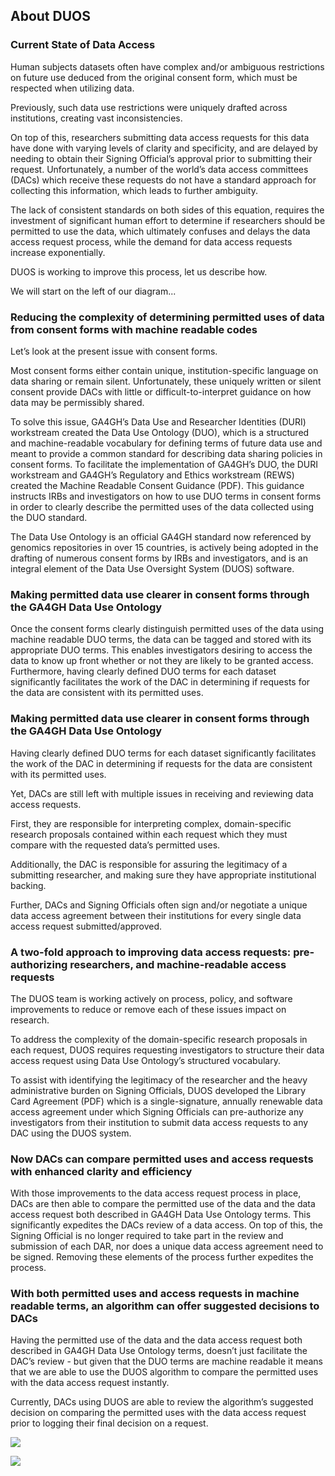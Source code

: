 ## About DUOS

### Current State of Data Access

Human subjects datasets often have complex and/or ambiguous restrictions on future use deduced from the original consent form, which must be respected when utilizing data.

Previously, such data use restrictions were uniquely drafted across institutions, creating vast inconsistencies.

On top of this, researchers submitting data access requests for this data have done with varying levels of clarity and specificity, and are delayed by needing to obtain their Signing Official’s approval prior to submitting their request. Unfortunately, a number of the world’s data access committees (DACs) which receive these requests do not have a standard approach for collecting this information, which leads to further ambiguity.

The lack of consistent standards on both sides of this equation, requires the investment of significant human effort to determine if researchers should be permitted to use the data, which ultimately confuses and delays the data access request process, while the demand for data access requests increase exponentially.

DUOS is working to improve this process, let us describe how.

We will start on the left of our diagram...

### Reducing the complexity of determining permitted uses of data from consent forms with machine readable codes

Let’s look at the present issue with consent forms.

Most consent forms either contain unique, institution-specific language on data sharing or remain silent. Unfortunately, these uniquely written or silent consent provide DACs with little or difficult-to-interpret guidance on how data may be permissibly shared.

To solve this issue, GA4GH’s Data Use and Researcher Identities (DURI) workstream created the Data Use Ontology (DUO), which is a structured and machine-readable vocabulary for defining terms of future data use and meant to provide a common standard for describing data sharing policies in consent forms. To facilitate the implementation of GA4GH’s DUO, the DURI workstream and GA4GH’s Regulatory and Ethics workstream (REWS) created the Machine Readable Consent Guidance (PDF). This guidance instructs IRBs and investigators on how to use DUO terms in consent forms in order to clearly describe the permitted uses of the data collected using the DUO standard.

The Data Use Ontology is an official GA4GH standard now referenced by genomics repositories in over 15 countries, is actively being adopted in the drafting of numerous consent forms by IRBs and investigators, and is an integral element of the Data Use Oversight System (DUOS) software.

### Making permitted data use clearer in consent forms through the GA4GH Data Use Ontology

Once the consent forms clearly distinguish permitted uses of the data using machine readable DUO terms, the data can be tagged and stored with its appropriate DUO terms. This enables investigators desiring to access the data to know up front whether or not they are likely to be granted access. Furthermore, having clearly defined DUO terms for each dataset significantly facilitates the work of the DAC in determining if requests for the data are consistent with its permitted uses.

### Making permitted data use clearer in consent forms through the GA4GH Data Use Ontology

Having clearly defined DUO terms for each dataset significantly facilitates the work of the DAC in determining if requests for the data are consistent with its permitted uses.

Yet, DACs are still left with multiple issues in receiving and reviewing data access requests.

First, they are responsible for interpreting complex, domain-specific research proposals contained within each request which they must compare with the requested data’s permitted uses.

Additionally, the DAC is responsible for assuring the legitimacy of a submitting researcher, and making sure they have appropriate institutional backing.

Further, DACs and Signing Officials often sign and/or negotiate a unique data access agreement between their institutions for every single data access request submitted/approved.

### A two-fold approach to improving data access requests: pre-authorizing researchers, and machine-readable access requests

The DUOS team is working actively on process, policy, and software improvements to reduce or remove each of these issues impact on research.

To address the complexity of the domain-specific research proposals in each request, DUOS requires requesting investigators to structure their data access request using Data Use Ontology’s structured vocabulary.

To assist with identifying the legitimacy of the researcher and the heavy administrative burden on Signing Officials, DUOS developed the Library Card Agreement (PDF) which is a single-signature, annually renewable data access agreement under which Signing Officials can pre-authorize any investigators from their institution to submit data access requests to any DAC using the DUOS system.

### Now DACs can compare permitted uses and access requests with enhanced clarity and efficiency

With those improvements to the data access request process in place, DACs are then able to compare the permitted use of the data and the data access request both described in GA4GH Data Use Ontology terms. This significantly expedites the DACs review of a data access. On top of this, the Signing Official is no longer required to take part in the review and submission of each DAR, nor does a unique data access agreement need to be signed. Removing these elements of the process further expedites the process.

### With both permitted uses and access requests in machine readable terms, an algorithm can offer suggested decisions to DACs

Having the permitted use of the data and the data access request both described in GA4GH Data Use Ontology terms, doesn’t just facilitate the DAC’s review - but given that the DUO terms are machine readable it means that we are able to use the DUOS algorithm to compare the permitted uses with the data access request instantly.

Currently, DACs using DUOS are able to review the algorithm’s suggested decision on comparing the permitted uses with the data access request prior to logging their final decision on a request.

[![](http://img.youtube.com/vi/8ZyU34xpi4M/0.jpg)](http://www.youtube.com/watch?v=8ZyU34xpi4M "")


[![](http://img.youtube.com/vi/66NVIspHeho/0.jpg)](https://www.youtube.com/watch?v=66NVIspHeho&t=46s&ab_channel=NationalHumanGenomeResearchInstitute "")
